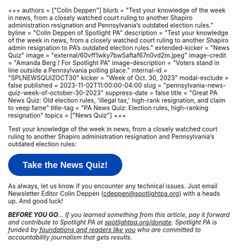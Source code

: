 +++
authors = ["Colin Deppen"]
blurb = "Test your knowledge of the week in news, from a closely watched court ruling to another Shapiro administration resignation and Pennsylvania’s outdated election rules."
byline = "Colin Deppen of Spotlight PA"
description = "Test your knowledge of the week in news, from a closely watched court ruling to another Shapiro admin resignation to PA’s outdated election rules."
extended-kicker = "News Quiz"
image = "external/60vff1wky7bw5aftaf67n0vd2m.jpeg"
image-credit = "Amanda Berg / For Spotlight PA"
image-description = "Voters stand in line outside a Pennsylvania polling place."
internal-id = "SPLNEWSQUIZOCT30"
kicker = "Week of Oct. 30, 2023"
modal-exclude = false
published = 2023-11-02T11:00:00-04:00
slug = "pennsylvania-news-quiz-week-of-october-30-2023"
suppress-date = false
title = "Great PA News Quiz: Old election rules, 'illegal tax,' high-rank resignation, and claim to veep fame"
title-tag = "PA News Quiz: Election rules, high-ranking resignation"
topics = ["News Quiz"]
+++

Test your knowledge of the week in news, from a closely watched court ruling to another Shapiro administration resignation and Pennsylvania’s outdated election rules:

<button data-tf-popup="lFcY3VzL" data-tf-opacity="100" data-tf-size="100" data-tf-iframe-props="title=SPL News Quiz Week 36 - Sept. 18" data-tf-transitive-search-params data-tf-medium="snippet" style="all:unset;font-family:Helvetica,Arial,sans-serif;display:inline-block;max-width:100%;white-space:nowrap;overflow:hidden;text-overflow:ellipsis;background-color:#0445AF;color:#fff;font-size:20px;border-radius:25px;padding:0 33px;font-weight:bold;height:50px;cursor:pointer;line-height:50px;text-align:center;margin:0;text-decoration:none;">Take the News Quiz!</button><script src="//embed.typeform.com/next/embed.js"></script>

As always, let us know if you encounter any technical issues. Just email Newsletter Editor Colin Deppen (cdeppen@spotlightpa.org) with a heads up. And good luck!

<strong><em>BEFORE YOU GO</em></strong><em>… If you learned something from this article, pay it forward and contribute to Spotlight PA at </em><a href="https://www.spotlightpa.org/donate"><em>spotlightpa.org/donate</em></a><em>. Spotlight PA is funded by </em><a href="https://www.spotlightpa.org/support"><em>foundations and readers like you</em></a><em> who are committed to accountability journalism that gets results.</em>


